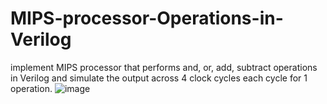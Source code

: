 # MIPS-processor-Operations-in-Verilog
implement MIPS processor that performs and, or, add, subtract operations in Verilog and simulate the output across 4 clock cycles each cycle for 1 operation.
![image](https://user-images.githubusercontent.com/70959607/153311249-f0dc2edb-8d5f-464b-9312-2716f9ebc6d0.png)

